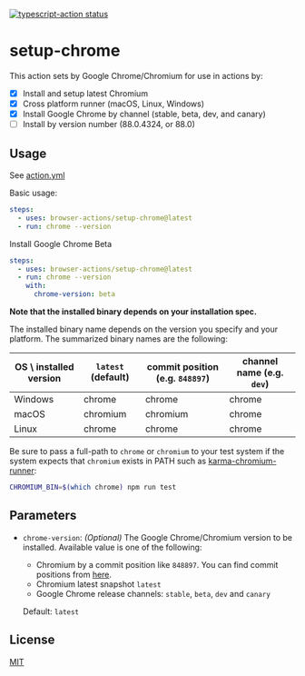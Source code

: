 <p>
  <a href="https://github.com/browser-actions/setup-chrome/actions"><img alt="typescript-action status" src="https://github.com/browser-actions/setup-chrome/workflows/build-test/badge.svg"></a>
</p>

# setup-chrome

This action sets by Google Chrome/Chromium for use in actions by:

- [X] Install and setup latest Chromium
- [X] Cross platform runner (macOS, Linux, Windows)
- [X] Install Google Chrome by channel (stable, beta, dev, and canary)
- [ ] Install by version number (88.0.4324, or 88.0)

## Usage

See [action.yml](action.yml)

Basic usage:

```yaml
steps:
  - uses: browser-actions/setup-chrome@latest
  - run: chrome --version
```

Install Google Chrome Beta
```yaml
steps:
  - uses: browser-actions/setup-chrome@latest
  - run: chrome --version
    with:
      chrome-version: beta
```

**Note that the installed binary depends on your installation spec.**

The installed binary name depends on the version you specify and your platform.
The summarized binary names are the following:

| OS \ installed version | `latest` (default) | commit position (e.g. `848897`) | channel name (e.g. `dev`) |
| ---                    | ---                | ---                             | ---                       |
| Windows                | chrome             | chrome                          | chrome                    |
| macOS                  | chromium           | chromium                        | chrome                    |
| Linux                  | chrome             | chrome                          | chrome                    |



Be sure to pass a full-path to `chrome` or `chromium` to your test system if
the system expects that `chromium` exists in PATH such as [karma-chromium-runner][]:

[karma-chromium-runner]: https://github.com/karma-runner/karma-chrome-launcher

```sh
CHROMIUM_BIN=$(which chrome) npm run test
```

## Parameters

- `chrome-version`: *(Optional)* The Google Chrome/Chromium version to be installed.  Available value is one of the following:
    - Chromium by a commit position like `848897`.  You can find commit positions from [here][snapshots].
    - Chromium latest snapshot `latest`
    - Google Chrome release channels: `stable`, `beta`, `dev` and `canary`

  Default: `latest`

[snapshots]: https://commondatastorage.googleapis.com/chromium-browser-snapshots/index.html

## License

[MIT](LICENSE)

